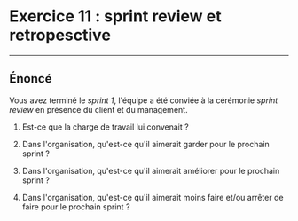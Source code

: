 # Exercice 11 : sprint review et retropesctive

---

## Énoncé

Vous avez terminé le *sprint 1*, l'équipe a été conviée à la cérémonie *sprint review* en présence du client et du management.

<!-- 1. Le *SCRUM Master* animera la *sprint review*.
2. Le *Product Owner* présentera *l'objectif du sprint*.
3. Chaque membre de l'équipe devs présente l'*US* qui lui a été affecté.
4. Établir le bilan humain sur le sprint précédent (réalisation des exercices sur le cadre SCRUM). Chaque membre de l'équipe doit s'exprimer en répondant aux questions suivantes. -->

1. Est-ce que la charge de travail lui convenait ?

2. Dans l'organisation, qu'est-ce qu'il aimerait garder pour le prochain sprint ?

3. Dans l'organisation, qu'est-ce qu'il aimerait améliorer pour le prochain sprint ?

4. Dans l'organisation, qu'est-ce qu'il aimerait moins faire et/ou arrêter de faire pour le prochain sprint ?
